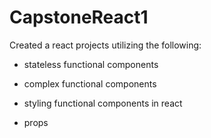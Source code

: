 # CapstoneReact1

Created a react projects utilizing the following:

- stateless functional components

- complex functional components

- styling functional components in react

- props


